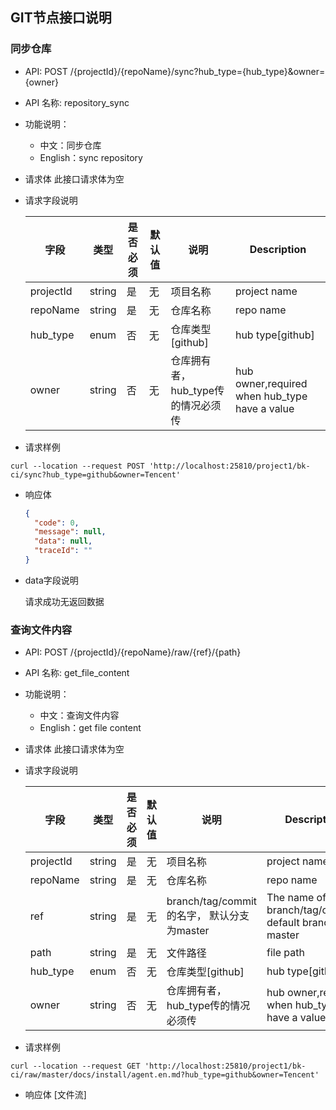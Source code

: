 ## GIT节点接口说明

### 同步仓库
- API: POST /{projectId}/{repoName}/sync?hub_type={hub_type}&owner={owner}

- API 名称: repository_sync

- 功能说明：

  - 中文：同步仓库
  - English：sync repository

- 请求体
    此接口请求体为空

- 请求字段说明

  | 字段                  | 类型    | 是否必须 | 默认值    | 说明                  | Description             |
  | --------------------- | ------- | -------- | --------- | --------------------- | ----------------------- |
  | projectId             | string  | 是       | 无        | 项目名称              | project name            |
  | repoName                  | string  | 是       | 无        | 仓库名称              | repo name               |
  | hub_type | enum | 否 | 无 | 仓库类型[github] | hub type[github] |
  | owner | string | 否 | 无 | 仓库拥有者，hub_type传的情况必须传 | hub owner,required when hub_type have a value |

- 请求样例

```shell
curl --location --request POST 'http://localhost:25810/project1/bk-ci/sync?hub_type=github&owner=Tencent'
```

- 响应体

  ```json
  {
    "code": 0,
    "message": null,
    "data": null,
    "traceId": ""
  }
  ```

- data字段说明

  请求成功无返回数据
  
### 查询文件内容
- API: POST /{projectId}/{repoName}/raw/{ref}/{path}

- API 名称: get_file_content

- 功能说明：

  - 中文：查询文件内容
  - English：get file content

- 请求体
    此接口请求体为空

- 请求字段说明

  | 字段                  | 类型    | 是否必须 | 默认值    | 说明                  | Description             |
  | --------------------- | ------- | -------- | --------- | --------------------- | ----------------------- |
  | projectId             | string  | 是       | 无        | 项目名称              | project name            |
  | repoName             | string  | 是       | 无        | 仓库名称              | repo name               |
  | ref                  | string  | 是       | 无        | branch/tag/commit的名字， 默认分支为master  | The name of branch/tag/commit, default branch is master|
  | path                  | string  | 是       | 无        | 文件路径              | file path               |
  | hub_type | enum | 否 | 无 | 仓库类型[github] | hub type[github] |
  | owner | string | 否 | 无 | 仓库拥有者，hub_type传的情况必须传 | hub owner,required when hub_type have a value |

- 请求样例

```shell
curl --location --request GET 'http://localhost:25810/project1/bk-ci/raw/master/docs/install/agent.en.md?hub_type=github&owner=Tencent'
```

- 响应体
    [文件流]